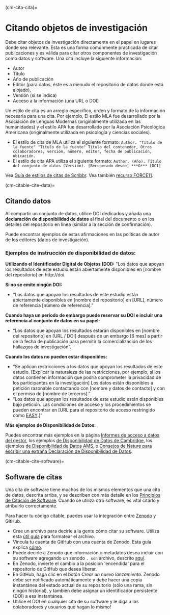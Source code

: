 (cm-cita-cita)=
# Citando objetos de investigación

Debe citar objetos de investigación directamente en el papel en lugares donde sea relevante. Esta es una forma comúnmente practicada de citar publicaciones y es válida para citar otros componentes de investigación como datos y software. Una cita incluye la siguiente información:
- Autor
- Título
- Año de publicación
- Editor (para datos, éste es a menudo el repositorio de datos donde está alojado),
- Versión (si se indica)
- Acceso a la información (una URL o DOI)

Un estilo de cita es un arreglo específico, orden y formato de la información necesaria para una cita. Por ejemplo, El estilo MLA fue desarrollado por la Asociación de Lenguas Modernas (originalmente utilizada en las humanidades) y el estilo APA fue desarrollado por la Asociación Psicológica Americana (originalmente utilizada en psicología y ciencias sociales).
- El estilo de cita de MLA utiliza el siguiente formato: `Author. "Título de la fuente" "Título de la fuente" Título del contenedor, Otros colaboradores, versión, número, editor, fecha de publicación, ubicación.`
- El estilo de cita APA utiliza el siguiente formato: `Author. (Año). Título del conjunto de datos (Versión). [Recuperado desde] ***O*** [DOI]`

Vea [Guía de estilos de citas de Scribbr](https://www.scribbr.com/citing-sources/citation-styles/). Vea también [recurso FORCE11](https://www.force11.org/node/4771).

(cm-citable-cite-data)=
## Citando datos

Al compartir un conjunto de datos, utilice DOI dedicados y añada una **declaración de disponibilidad de datos** al final del documento o en los detalles del repositorio en línea (similar a la sección de confirmación).

Puede encontrar ejemplos de estas afirmaciones en las políticas de autor de los editores (datos de investigación).

### Ejemplos de instrucción de disponibilidad de datos:

**Utilizando el Identificador Digital de Objetos (DOI):** "Los datos que apoyan los resultados de este estudio están abiertamente disponibles en [nombre del repositorio] en http://doi.

**Si no se emite ningún DOI:**
- “Los datos que apoyan los resultados de este estudio están abiertamente disponibles en [nombre del repositorio] en [URL], número de referencia [número de referencia].”

**Cuando haya un período de embargo puede reservar su DOI e incluir una referencia al conjunto de datos en su papel:**
- “Los datos que apoyan los resultados estarán disponibles en [nombre del repositorio] en [URL / DOI] después de un embargo [6 mes] a partir de la fecha de publicación para permitir la comercialización de los hallazgos de investigación”.

**Cuando los datos no pueden estar disponibles:**
- “Se aplican restricciones a los datos que apoyan los resultados de este estudio. [Explicar la naturaleza de las restricciones, por ejemplo, si los datos contienen información que podría comprometer la privacidad de los participantes en la investigación] Los datos están disponibles a petición razonable contactando con [nombre y datos de contacto] y con el permiso de [nombre de terceros].”
-  “Los datos que apoyan los resultados de este estudio están disponibles bajo petición. Las condiciones de acceso y los procedimientos se pueden encontrar en [URL para el repositorio de acceso restringido como [EASY](https://easy.dans.knaw.nl/ui/home).]”

**Más ejemplos de Disponibilidad de Datos:**

Puedes encontrar más ejemplos en la página [Informes de acceso a datos del gestor](https://www.library.manchester.ac.uk/using-the-library/staff/research/research-data-management/sharing/data-access-statements/), los ejemplos [de Disponibilidad de Datos de Cambridge](https://www.cambridge.org/core/services/authors/open-data/data-availability-statements), los ejemplos [de Disponibilidad de Datos AMS](https://www.ametsoc.org/index.cfm/ams/publications/author-information/formatting-and-manuscript-components/data-availability-statement-examples/), o [Consejos de Nature para escribir una extraña Declaración de Disponibilidad de Datos](https://researchdata.springernature.com/posts/tips-for-writing-a-dazzling-das-data-availability-statement).

(cm-citable-cite-software)=
## Software de citas

Una cita de software tiene muchos de los mismos elementos que una cita de datos, descrita arriba, y se describen con más detalle en los [Principios de Citación de Software](https://www.force11.org/software-citation-principles). Cuando se utiliza otro software, es vital citarlo y atribuirlo correctamente.

Para hacer tu código citable, puedes usar la integración entre [Zenodo](https://zenodo.org/) y GitHub.

- Cree un archivo para decirle a la gente cómo citar su software. Utiliza esta [útil guía](https://citation-file-format.github.io/cff-initializer-javascript/) para formatear el archivo.
- Vincula tu cuenta de GitHub con una cuenta de Zenodo. Esta guía explica [cómo](https://guides.github.com/activities/citable-code/).
- Puede decirle a Zenodo qué información o metadatos desea incluir con su software agregando un zenodo `. son` archivo, descrito [aquí](https://guide.esciencecenter.nl/citable_software/making_software_citable.html).
- En Zenodo, invierte el cambio a la posición 'encendida' para el repositorio de GitHub que desea liberar.
- En GitHub, haga clic en el botón *Crear un nuevo lanzamiento*. Zenodo debe ser notificado automáticamente y debe hacer una copia instantánea del estado actual de su repositorio (sólo una rama, sin ningún historial), y también debe asignar un identificador persistente (DOI) a esa instantánea.
- Utilice el DOI en cualquier cita de su software y le diga a los colaboradores y usuarios que hagan lo mismo!
